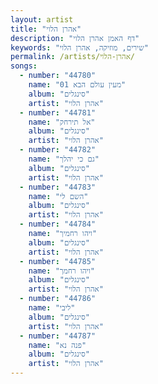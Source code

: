 ```yaml
---
layout: artist
title: "אהרן הלוי"
description: "דף האמן אהרן הלוי"
keywords: "שירים, מוזיקה, אהרן הלוי"
permalink: /artists/אהרן-הלוי/
songs:
  - number: "44780"
    name: "01 מעין עולם הבא"
    album: "סינגלים"
    artist: "אהרן הלוי"
  - number: "44781"
    name: "אל תירחק"
    album: "סינגלים"
    artist: "אהרן הלוי"
  - number: "44782"
    name: "גם כי יהלך"
    album: "סינגלים"
    artist: "אהרן הלוי"
  - number: "44783"
    name: "השם לי"
    album: "סינגלים"
    artist: "אהרן הלוי"
  - number: "44784"
    name: "ויהו רחמיך"
    album: "סינגלים"
    artist: "אהרן הלוי"
  - number: "44785"
    name: "ויהו רחמך"
    album: "סינגלים"
    artist: "אהרן הלוי"
  - number: "44786"
    name: "ליבי"
    album: "סינגלים"
    artist: "אהרן הלוי"
  - number: "44787"
    name: "פנה נא"
    album: "סינגלים"
    artist: "אהרן הלוי"
---
```

